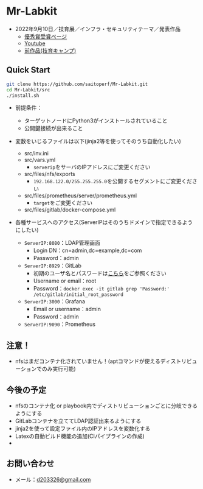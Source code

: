 # Mr-Labkit
- 2022年9月10日／技育展／インフラ・セキュリティテーマ／発表作品
    - [優秀賞受賞ページ](https://talent.supporterz.jp/geekten/2022/exhibition.html#theme3)
    - [Youtube](https://www.youtube.com/watch?v=LOkjSkE-tF0&feature=youtu.be)
    - [前作品(技育キャンプ)](https://github.com/saitoperf/mini-lab)

## Quick Start
```sh
git clone https://github.com/saitoperf/Mr-Labkit.git
cd Mr-Labkit/src
./install.sh
```
- 前提条件：
    - ターゲットノードにPython3がインストールされていること
    - 公開鍵接続が出来ること
- 変数をいじるファイルは以下(jinja2等を使ってそのうち自動化したい)
    - src/inv.ini
    - src/vars.yml
        - `serverip`をサーバのIPアドレスにご変更ください
    - src/files/nfs/exports
        - `192.168.122.0/255.255.255.0`を公開するセグメントにご変更ください
    - src/files/prometheus/server/prometheus.yml
        - `target`をご変更ください
    - src/files/gitlab/docker-compose.yml
    
- 各種サービスへのアクセス(ServerIPはそのうちドメインで指定できるようにしたい)
    - `ServerIP:8080`：LDAP管理画面
        - Login DN：cn=admin,dc=example,dc=com
        - Password：admin
    - `ServerIP:8929`：GitLab
        - 初期のユーザ名とパスワードは[こちら](https://docs.gitlab.com/ee/install/docker.html#install-gitlab-using-docker-engine)をご参照ください
        - Username or email：root
        - Password：`docker exec -it gitlab grep 'Password:' /etc/gitlab/initial_root_password`
    - `ServerIP:3000`：Grafana
        - Email or username：admin
        - Password：admin
    - `ServerIP:9090`：Prometheus

## 注意！
- nfsはまだコンテナ化されていません！(aptコマンドが使えるディストリビューションでのみ実行可能)

## 今後の予定
- nfsのコンテナ化 or playbook内でディストリビューションごとに分岐できるようにする
- GitLabコンテナを立ててLDAP認証出来るようにする
- jinja2を使って設定ファイル内のIPアドレスを変数化する
- Latexの自動ビルド機能の追加(CIパイプラインの作成)
- 

## お問い合わせ
- メール：d203326@gmail.com
